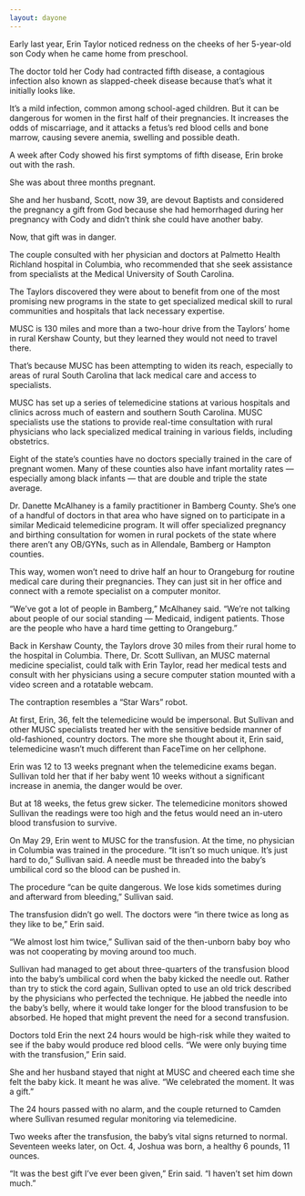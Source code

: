 ```yaml
---
layout: dayone
---
```


Early last year, Erin Taylor noticed redness on the cheeks of her 5-year-old son Cody when he came home from preschool.

The doctor told her Cody had contracted fifth disease, a contagious infection also known as slapped-cheek disease because that’s what it initially looks like.

It’s a mild infection, common among school-aged children. But it can be dangerous for women in the first half of their pregnancies. It increases the odds of miscarriage, and it attacks a fetus’s red blood cells and bone marrow, causing severe anemia, swelling and possible death.

A week after Cody showed his first symptoms of fifth disease, Erin broke out with the rash.

She was about three months pregnant. 

She and her husband, Scott, now 39, are devout Baptists and considered the pregnancy a gift from God because she had hemorrhaged during her pregnancy with Cody and didn’t think she could have another baby.

Now, that gift was in danger.

The couple consulted with her physician and doctors at Palmetto Health Richland hospital in Columbia, who recommended that she seek assistance from specialists at the Medical University of South Carolina.

The Taylors discovered they were about to benefit from one of the most promising new programs in the state to get specialized medical skill to rural communities and hospitals that lack necessary expertise.

MUSC is 130 miles and more than a two-hour drive from the Taylors’ home in rural Kershaw County, but they learned they would not need to travel there.

That’s because MUSC has been attempting to widen its reach, especially to areas of rural South Carolina that lack medical care and access to specialists.

MUSC has set up a series of telemedicine stations at various hospitals and clinics across much of eastern and southern South Carolina. MUSC specialists use the stations to provide real-time consultation with rural physicians who lack specialized medical training in various fields, including obstetrics.

Eight of the state’s counties have no doctors specially trained in the care of pregnant women. Many of these counties also have infant mortality rates — especially among black infants — that are double and triple the state average.

Dr. Danette McAlhaney is a family practitioner in Bamberg County. She’s one of a handful of doctors in that area who have signed on to participate in a similar Medicaid telemedicine program. It will offer specialized pregnancy and birthing consultation for women in rural pockets of the state where there aren’t any OB/GYNs, such as in Allendale, Bamberg or Hampton counties.

This way, women won’t need to drive half an hour to Orangeburg for routine medical care during their pregnancies. They can just sit in her office and connect with a remote specialist on a computer monitor.

“We’ve got a lot of people in Bamberg,” McAlhaney said. “We’re not talking about people of our social standing — Medicaid, indigent patients. Those are the people who have a hard time getting to Orangeburg.”

Back in Kershaw County, the Taylors drove 30 miles from their rural home to the hospital in Columbia. There, Dr. Scott Sullivan, an MUSC maternal medicine specialist, could talk with Erin Taylor, read her medical tests and consult with her physicians using a secure computer station mounted with a video screen and a rotatable webcam.

The contraption resembles a “Star Wars” robot.

At first, Erin, 36, felt the telemedicine would be impersonal. But Sullivan and other MUSC specialists treated her with the sensitive bedside manner of old-fashioned, country doctors. The more she thought about it, Erin said, telemedicine wasn’t much different than FaceTime on her cellphone.

Erin was 12 to 13 weeks pregnant when the telemedicine exams began. Sullivan told her that if her baby went 10 weeks without a significant increase in anemia, the danger would be over.

But at 18 weeks, the fetus grew sicker. The telemedicine monitors showed Sullivan the readings were too high and the fetus would need an in-utero blood transfusion to survive.

On May 29, Erin went to MUSC for the transfusion. At the time, no physician in Columbia was trained in the procedure. “It isn’t so much unique. It’s just hard to do,” Sullivan said. A needle must be threaded into the baby’s umbilical cord so the blood can be pushed in.

The procedure “can be quite dangerous. We lose kids sometimes during and afterward from bleeding,” Sullivan said.

The transfusion didn’t go well. The doctors were “in there twice as long as they like to be,” Erin said.

“We almost lost him twice,” Sullivan said of the then-unborn baby boy who was not cooperating by moving around too much.

Sullivan had managed to get about three-quarters of the transfusion blood into the baby’s umbilical cord when the baby kicked the needle out. Rather than try to stick the cord again, Sullivan opted to use an old trick described by the physicians who perfected the technique. He jabbed the needle into the baby’s belly, where it would take longer for the blood transfusion to be absorbed. He hoped that might prevent the need for a second transfusion. 

Doctors told Erin the next 24 hours would be high-risk while they waited to see if the baby would produce red blood cells. “We were only buying time with the transfusion,” Erin said.

She and her husband stayed that night at MUSC and cheered each time she felt the baby kick. It meant he was alive. “We celebrated the moment. It was a gift.”

The 24 hours passed with no alarm, and the couple returned to Camden where Sullivan resumed regular monitoring via telemedicine.

Two weeks after the transfusion, the baby’s vital signs returned to normal. Seventeen weeks later, on Oct. 4, Joshua was born, a healthy 6 pounds, 11 ounces.

“It was the best gift I’ve ever been given,” Erin said. “I haven’t set him down much.”
